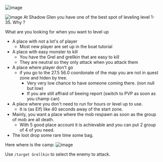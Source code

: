 ![image](https://github.com/EloiStree/HelloWarcraftQAXR/assets/20149493/b3ee0283-6340-49aa-bdbb-ba45d3df157b)

![image](https://github.com/EloiStree/HelloWarcraftQAXR/assets/20149493/6fb3bfe9-ed20-4254-a0ec-c79aa70cf028)
At Shadow Glen you have one of the best spot of leveling level 1-35.
Why ?

What are you looking for when you want to level up
- A place with not a lot's of player
  - Most new player are set up in the boat tutorial
- A place with easy monster to kill
  - You have the Grel and grellkin  that are easy to kill
  - They are neutral so they only attack when you attack them
- A place where player don't go
  - if you go to the 27.5 56.0 coordonate of the map you are not in quest zone and hiden by tree.
    - Very very low chance to have someone coming there. (non null but low)
    - If you are still affraid of beeing report (switch to PVP as soon as you champ can)
- A place where you don't need to run for hours or level up to use.
  - It is (as Elf) like 40 seconds away of the start zone. 
- Mainly, you want a place where the mob respawn as soon as the group of mob are all death.
  - With 5 good place account it is achievable and you can put 2 group of 4 of you need.
- The loot drop some rare time some bag.

  

Here where is the camp:
![image](https://github.com/EloiStree/HelloWarcraftQAXR/assets/20149493/fb7257e0-e861-4f23-9d6b-962a05789aeb)


Use `/target Grellkin` to select the enemy to attack.


